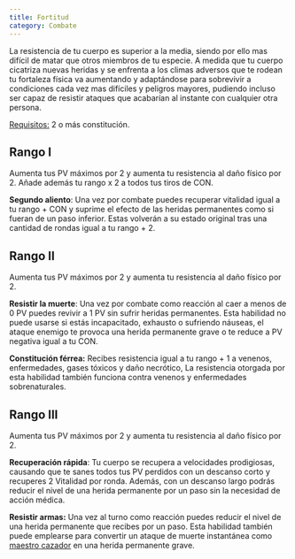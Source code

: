 ```yaml
---
title: Fortitud
category: Combate
---
```


La resistencia de tu cuerpo es superior a la media, siendo por ello mas difícil de matar que otros miembros de tu especie. A medida que tu cuerpo cicatriza nuevas heridas y se enfrenta a los climas adversos que te rodean tu fortaleza física va aumentando y adaptándose para sobrevivir a condiciones cada vez mas difíciles y peligros mayores, pudiendo incluso ser capaz de resistir ataques que acabarían al instante con cualquier otra persona.

<u>Requisitos:</u> 2 o más constitución.

## Rango I

Aumenta tus PV máximos por 2 y aumenta tu resistencia al daño físico por 2. Añade además tu rango x 2 a todos tus tiros de CON.

**Segundo aliento**: Una vez por combate puedes recuperar vitalidad igual a tu rango + CON y suprime el efecto de las heridas permanentes como si fueran de un paso inferior. Estas volverán a su estado original tras una cantidad de rondas igual a tu rango + 2. 

## Rango II

Aumenta tus PV máximos por 2 y aumenta tu resistencia al daño físico por 2.

**Resistir la muerte**: Una vez por combate como reacción al caer a menos de 0 PV puedes revivir a 1 PV sin sufrir heridas permanentes. Esta habilidad no puede usarse si estás incapacitado, exhausto o sufriendo náuseas, el ataque enemigo te provoca una herida permanente grave o te reduce a PV negativa igual a tu CON.

**Constitución férrea:** Recibes resistencia igual a tu rango + 1 a venenos, enfermedades, gases tóxicos y daño necrótico, La resistencia otorgada por esta habilidad también funciona contra venenos y enfermedades sobrenaturales.

## Rango III

Aumenta tus PV máximos por 2 y aumenta tu resistencia al daño físico por 2.

**Recuperación rápida**: Tu cuerpo se recupera a velocidades prodigiosas, causando que te sanes todos tus PV perdidos con un descanso corto y recuperes 2 Vitalidad por ronda. Además, con un descanso largo podrás reducir el nivel de una herida permanente por un paso sin la necesidad de acción médica. 

**Resistir armas:** Una vez al turno como reacción puedes reducir el nivel de una herida permanente que recibes por un paso. Esta habilidad también puede emplearse para convertir un ataque de muerte instantánea como [maestro cazador](https://raldamain.com/rules/Rangos/Combate/rastrear.html) en una herida permanente grave. 

